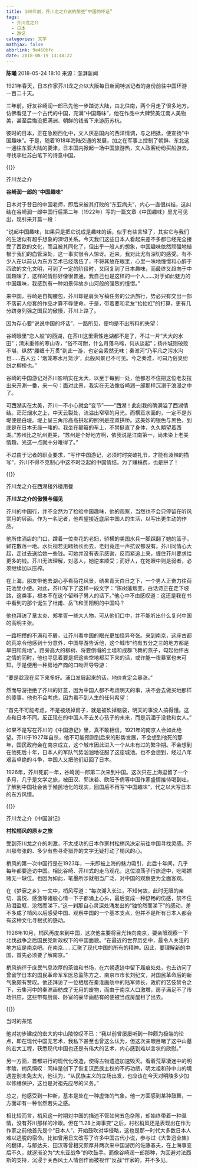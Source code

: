 ```yaml
---
title: 100年前，芥川龙之介说的那些“中国的坏话”
tags:
  - 芥川龙之介
  - 日本
  - 游记
categories: 文学
mathjax: false
abbrlink: 9e460bfc
date: 2018-08-19 13:48:22
---
```

**陈曦** 2018-05-24 18:10 来源：澎湃新闻

1921年春天，日本作家芥川龙之介以大阪每日新闻特派记者的身份前往中国环游一百二十天。

三年前，好友谷崎润一郎已先他一步踏访大陆，由北往南，两个月走了很多地方，仿佛看见了一个古代的中国，充满“中国趣味”，他在作品中大肆赞美江南人美物美，甚至后悔没把满洲、朝鲜的钱省下来游历苏杭。

彼时的日本，正在急剧西化中，文人厌恶国内的西洋情调，与之相抵，便宣扬“中国趣味”。于是，随着1918年海陆交通的发展，加之在军事上控制了朝鲜、东北这一通往东亚大陆的要津，日本国内掀起一场中国旅游热，文人政客纷纷买船游去，寻找李杜苏白笔下的诗意中国。

{{<img src="http://image.thepaper.cn/www/image/7/870/344.jpg" alt="">}}

芥川龙之介

**谷崎润一郎的“中国趣味”**

日本对于昔日的中国老师，即后来被其打败的“东亚病夫”，内心一直很纠结，这纠结在谷崎润一郎中国行后第二年（1922年）写的一篇文章《中国趣味》里尤可见出，现引来开篇一段：

“说起中国趣味，如果只是把它说成是趣味的话，似乎有些言轻了，其实它与我们的生活似有超乎想象的深切关系。今天我们这些日本人看起来差不多都已经完全接受了西欧的文化，而且被其同化了，但出乎一般人的想象，中国趣味依然顽强地植根于我们的血管深处，这一事实很令人惊讶。近来，我对此尤有深切的感受。有不少人在以前认为东方艺术已经落伍了，不将其放在眼里，心里一味地憧憬和心醉于西欧的文化文明，可到了一定的阶段时，又回复到了日本趣味，而最终又趋向于中国趣味了，这样的情形好像很普通，我自己也是这样的一个人……对于如此魅力的中国趣味，我感到有一种如景仰故乡山河般的强烈的憧憬。”

来中国，谷崎是自掏腰包，芥川却是肩负写稿任务的公派旅行，势必只有交出一部不落前人俗套的作品才算不辱使命。于是，带着要和老友“抬抬杠”的打算，更有几分跻身列强之国民的傲慢，芥川上路了。

因为存心要“说说中国的坏话”，一路所见，便均是不出所料的失望：

谷崎眼里“恋人般”的西湖，在芥川这里索性连湖都不是了，不过一片“大大的水田”；清末重修的寒山寺，“俗不可耐，什么月落乌啼，何从谈起”；扬州城则破败不堪，纵然“腰缠十万贯”到此一游，也定会索然无味；秦淮河“乃平凡之污水沟也……古人云：‘烟笼寒水月笼沙’，此般风景已不可见。今之秦淮，可曰乃俗臭纷纷之柳桥也。”

谷崎的中国游记对芥川影响实在太大，以至于每到一处，他都忍不住把这位老友拉出来开涮一番，来一句：面对此景，我实在无法像谷崎润一郎那样沉溺于浪漫之中了。

可西湖实在太美，芥川一不小心就会“变节”——“西湖！此刻我的确满溢了西湖情结。茫茫烟水之上，中天云裂处，流溢出窄窄的月光。而横亘水面的，一定不是苏堤便是白堤。堤上呈三角形高高拱起的照例是座双拱桥。这美妙的银色与黑色，到底是在日本无缘一睹的。我坐在颠簸的车上，不禁挺直了身体，久久顒望着西湖。”苏州比之杭州更美，“苏州是个好地方啊，依我说是江南第一，尚未染上老美情趣，光这一点就十分难得了。”

不过由于记者的职业要求，“写作中国游记，必须时时突破礼节，才能有泼辣的描写”，芥川不得不克制心中这不时泛起的中国情结。为了赚稿费，也是拼了！

{{<img src="http://image.thepaper.cn/www/image/7/870/341.jpg" alt="">}}

芥川龙之介在西湖楼外楼用餐

**芥川龙之介的傲慢与偏见**

芥川的中国行，并不全然为了检验中国趣味，他的观察，当然也不会只停留在听风赏月的层面。作为一名记者，他希望接近底层中国人的生活，以写出更生动的作品。

他所住酒店的门口，蹲着一位卖花的老妇，骄横的美国水兵一脚踩翻了她的篮子，鲜花散落一地。水兵视若无睹扬长而去，老妇竟连一声抗议都没有。芥川同情心大起，走过去送给她一些钱。可她并没有表示感谢，反而紧追上来，缠住芥川要求给更多的钱。芥川无法理解，对恶人，她逆来顺受；而好人，在她眼中则是弱者，必须继续加以压榨。

在上海，朋友带他去湖心亭看荷花风景，结果青天白日之下，一个男人正奋力往荷花池里小便。对此，芥川写下了这样一段文字：“陈树藩叛变，白话诗正在走下坡路，这类事，根本不在这个留辫子男人的话下。”他心中不由感叹道：这还是我在书中看到的那个诞生了杜甫、岳飞和王阳明的中国吗？

他也拜访了章太炎、郑孝胥一些大人物，可从他们口中，并不能听出什么复兴中国的高明主张。

一路积攒的不满和不屑，让芥川看中国的眼光更加怪异夸张。来到南京，这座古都的荒凉令他感到十分意外，中国导游告诉他，这个城市“约有五分之三的地方都是旱田和荒地”。路旁高大的柳树、将要倒塌的土墙和成群飞舞的燕子，勾起他怀古之情的同时，他也寻思着要是把这些空地都买下来的话，或许能一夜暴富也未可知。于是便用一种房地产商的口吻开导导游：

“要是趁现在买下来多好。浦口发展起来的话，地价肯定会暴涨。”

然而导游拒绝了芥川的好意，因为中国人都不考虑明天的事，决不会去做买地那样的傻事，他也不会考虑，因为看不到人生的任何希望：

“首先不可能考虑。不是被烧掉房子，就是被砍掉脑袋，明天的事没人搞得懂。这点和日本不同。反正现在的中国人不去关心孩子的未来，而是沉湎于没救和女人。”

如果不是写在芥川的《中国游记》里，真不敢相信，1921年的南京人会如此绝望。芥川于1927年自杀，他不可能预测到后来的形势发展，不会想到他死的那年，国民政府会在南京成立，这个城市因此进入一个从未有过的繁华期。不会想到在他死后十年，日本人的军队气势汹汹地征服了这座城池。也不会想到，经过八年艰苦卓绝的斗争，中国人又把他们赶回了日本。

1926年，芥川死前一年，谷崎润一郎第二次来到中国。这次只在上海逗留了一个多月，几乎是文学之旅，被田汉、郭沫若、欧阳予倩等中国作家盛情接待喝到吐，了解到中国社会苦于殖民地化的现实，回国后不再写“中国趣味”，代之以大写日本的东方风情。

{{<img src="http://image.thepaper.cn/www/image/7/870/342.jpg" alt="">}}

芥川龙之介《中国游记》

**村松梢风的原乡之旅**

受到芥川龙之介的刺激，不太成功的日本作家村松梢风决定前往中国寻找灵感。芥川那夸张的、多少有些寻奇猎异的文字无疑打动了梢风的心。

梢风的第一次中国行是在1923年，一来即被上海的魅力吸引，此后十年间，几乎每年都要造访中国。相比谷崎、芥川式的走马观花，这位浪荡子行旅途中，吃喝嫖赌无一缺位。也因为如此，笔墨所涉就相当广泛，对中国的观察更为全面客观。

在《梦寐之乡》一文中，梢风写道：“每次溯入长江，不知何故，此时无限的亲切、喜悦、感激等诸般心情一下子都涌上心头，最后变成一种舒畅的伤感，禁不住热泪盈眶，沧然而涕下。”这一刹那自心灵深处涌发出的“独怆然而涕下”的感动，差不多成了梢风以后感受中国、观察中国的一个基本支点，但并不是所有日本人都会有这种文化寻根式的感动。

1928年10月，梢风再度来到中国，这次他主要将目光转向南京，要亲眼观察一下北伐战争之后国民党新政权下的中国面貌。“在最近的世界历史中，最令人关注的地方应是南京吧。在南京……汇聚了现代中国的所有的精神。因此，要理解新的中国，首先必须要了解南京。”

梢风徜徉于庶民气息浓厚的茶馆和书场，在六朝遗迹中留下屐痕处处，也去访问了曾留学日本的国民革命军军医总监陈方之、南京市市长刘纪文，对国民革命后的新气象颇有赞叹。他还拜访了一位栖居在秦淮画舫中的陆军师长，政府的艺伎禁令之下，云集河中的秦淮画舫成了无用的废物，而由于南京人口激增，房子满足不了市场供应，这些带有厨房、卧室的豪华画舫有的便被当成房屋租了出去。

{{<img src="http://image.thepaper.cn/www/image/7/870/340.jpeg" alt="">}}

当时的茶馆

他对初步建成的宏大的中山陵惊叹不已：“我以前曾屡屡听到一种颇为极端的论点，即在现代中国无艺术，我私下甚至也曾这么认为，但这次亲眼目睹了这中山墓的宏大工程，获悉现代中国也还是有伟大的艺术，内心感到难以言状的欣慰。”

另一方面，首都进行的现代化改造，使得古物遗迹加速毁灭。看着荒草凄迷中的明孝陵，梢风慨叹：同样是创下了恢复汉民族主权的不朽功绩，明太祖和孙中山的境遇差别未免太大，他认为，“从民族主义的立场出发，也应该在今天对明陵多少加以修缮保护，这也是对祖先应尽的义务。”

总之，他感受到一种新，基本是处在一种虚饰的气象。他一方面感到某种鼓舞，一方面却有一种怅然若失之感。

相比较而言，梢风这一时期对中国的描述不管如何五色杂陈，却始终带着一种温情，没有芥川那样的冷眼。但在“1.28上海事变”之后，村松梢风还是表现出在作为作家之前他首先是个“日本人”，开始鼓吹对华侵略，这也是那一时代大多数日本人难以逃脱的宿命。比如曾用日文改写了许多中国古代小说，参与过《大鲁迅全集》的翻译，与郁达夫、田汉等曾相交颇厚并两次来中国游历的佐藤春夫，在上海事变后不久，就逐渐沦为“大东亚战争”的吹鼓手。而像谷崎润一郎那种，为回避对法西斯的支持，沉浸于关西风土人情创作而被视作“反战”作家的，并不多见。
